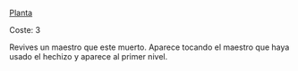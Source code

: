 [Planta](Planta.md)

Coste: 3

Revives un maestro que este muerto. Aparece tocando el maestro que haya usado el hechizo y aparece al primer nivel.